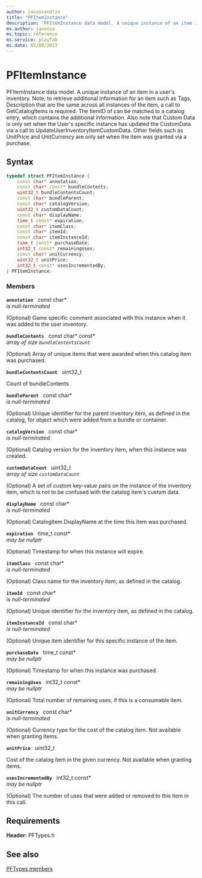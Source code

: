 ```yaml
---
author: jasonsandlin
title: "PFItemInstance"
description: "PFItemInstance data model. A unique instance of an item in a user's inventory. Note, to retrieve additional information for an item such as Tags, Description that are the same across all instances of the item, a call to GetCatalogItems is required. The ItemID of can be matched to a catalog entry, which contains the additional information. Also note that Custom Data is only set when the User's specific instance has updated the CustomData via a call to UpdateUserInventoryItemCustomData. Other fields such as UnitPrice and UnitCurrency are only set when the item was granted via a purchase."
ms.author: jasonsa
ms.topic: reference
ms.service: playfab
ms.date: 03/09/2023
---
```


# PFItemInstance  

PFItemInstance data model. A unique instance of an item in a user's inventory. Note, to retrieve additional information for an item such as Tags, Description that are the same across all instances of the item, a call to GetCatalogItems is required. The ItemID of can be matched to a catalog entry, which contains the additional information. Also note that Custom Data is only set when the User's specific instance has updated the CustomData via a call to UpdateUserInventoryItemCustomData. Other fields such as UnitPrice and UnitCurrency are only set when the item was granted via a purchase.  

## Syntax  
  
```cpp
typedef struct PFItemInstance {  
    const char* annotation;  
    const char* const* bundleContents;  
    uint32_t bundleContentsCount;  
    const char* bundleParent;  
    const char* catalogVersion;  
    uint32_t customDataCount;  
    const char* displayName;  
    time_t const* expiration;  
    const char* itemClass;  
    const char* itemId;  
    const char* itemInstanceId;  
    time_t const* purchaseDate;  
    int32_t const* remainingUses;  
    const char* unitCurrency;  
    uint32_t unitPrice;  
    int32_t const* usesIncrementedBy;  
} PFItemInstance;  
```
  
### Members  
  
**`annotation`** &nbsp; const char*  
*is null-terminated*  
  
(Optional) Game specific comment associated with this instance when it was added to the user inventory.
  
**`bundleContents`** &nbsp; const char* const*  
*array of size `bundleContentsCount`*  
  
(Optional) Array of unique items that were awarded when this catalog item was purchased.
  
**`bundleContentsCount`** &nbsp; uint32_t  
  
Count of bundleContents
  
**`bundleParent`** &nbsp; const char*  
*is null-terminated*  
  
(Optional) Unique identifier for the parent inventory item, as defined in the catalog, for object which were added from a bundle or container.
  
**`catalogVersion`** &nbsp; const char*  
*is null-terminated*  
  
(Optional) Catalog version for the inventory item, when this instance was created.
  
**`customDataCount`** &nbsp; uint32_t  
*array of size `customDataCount`*  
  
(Optional) A set of custom key-value pairs on the instance of the inventory item, which is not to be confused with the catalog item's custom data.
  
**`displayName`** &nbsp; const char*  
*is null-terminated*  
  
(Optional) CatalogItem.DisplayName at the time this item was purchased.
  
**`expiration`** &nbsp; time_t const*  
*may be nullptr*  
  
(Optional) Timestamp for when this instance will expire.
  
**`itemClass`** &nbsp; const char*  
*is null-terminated*  
  
(Optional) Class name for the inventory item, as defined in the catalog.
  
**`itemId`** &nbsp; const char*  
*is null-terminated*  
  
(Optional) Unique identifier for the inventory item, as defined in the catalog.
  
**`itemInstanceId`** &nbsp; const char*  
*is null-terminated*  
  
(Optional) Unique item identifier for this specific instance of the item.
  
**`purchaseDate`** &nbsp; time_t const*  
*may be nullptr*  
  
(Optional) Timestamp for when this instance was purchased.
  
**`remainingUses`** &nbsp; int32_t const*  
*may be nullptr*  
  
(Optional) Total number of remaining uses, if this is a consumable item.
  
**`unitCurrency`** &nbsp; const char*  
*is null-terminated*  
  
(Optional) Currency type for the cost of the catalog item. Not available when granting items.
  
**`unitPrice`** &nbsp; uint32_t  
  
Cost of the catalog item in the given currency. Not available when granting items.
  
**`usesIncrementedBy`** &nbsp; int32_t const*  
*may be nullptr*  
  
(Optional) The number of uses that were added or removed to this item in this call.
  
  
## Requirements  
  
**Header:** PFTypes.h
  
## See also  
[PFTypes members](../pftypes_members.md)  

  
  
